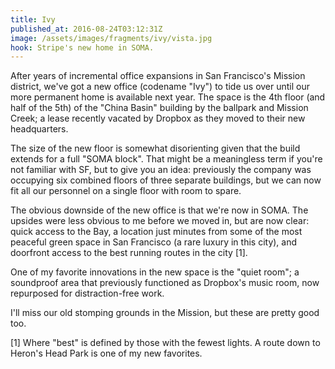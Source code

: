 ```yaml
---
title: Ivy
published_at: 2016-08-24T03:12:31Z
image: /assets/images/fragments/ivy/vista.jpg
hook: Stripe's new home in SOMA.
---
```


After years of incremental office expansions in San Francisco's Mission
district, we've got a new office (codename "Ivy") to tide us over until our
more permanent home is available next year. The space is the 4th floor (and
half of the 5th) of the "China Basin" building by the ballpark and Mission
Creek; a lease recently vacated by Dropbox as they moved to their new
headquarters.

The size of the new floor is somewhat disorienting given that the build extends
for a full "SOMA block". That might be a meaningless term if you're not
familiar with SF, but to give you an idea: previously the company was occupying
six combined floors of three separate buildings, but we can now fit all our
personnel on a single floor with room to spare.

The obvious downside of the new office is that we're now in SOMA. The upsides
were less obvious to me before we moved in, but are now clear: quick access to
the Bay, a location just minutes from some of the most peaceful green space in
San Francisco (a rare luxury in this city), and doorfront access to the best
running routes in the city [1].

One of my favorite innovations in the new space is the "quiet room"; a
soundproof area that previously functioned as Dropbox's music room, now
repurposed for distraction-free work.

I'll miss our old stomping grounds in the Mission, but these are pretty good
too.

[1] Where "best" is defined by those with the fewest lights. A route down to
Heron's Head Park is one of my new favorites.
